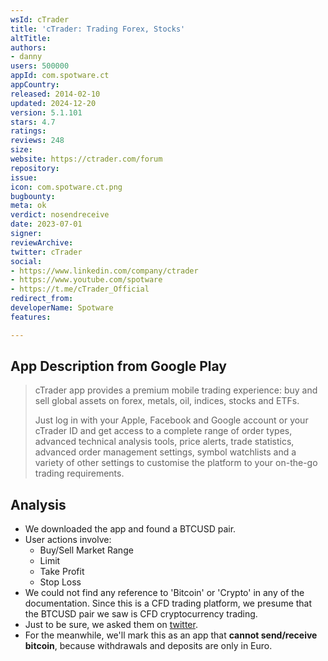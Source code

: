 ```yaml
---
wsId: cTrader
title: 'cTrader: Trading Forex, Stocks'
altTitle: 
authors:
- danny
users: 500000
appId: com.spotware.ct
appCountry: 
released: 2014-02-10
updated: 2024-12-20
version: 5.1.101
stars: 4.7
ratings: 
reviews: 248
size: 
website: https://ctrader.com/forum
repository: 
issue: 
icon: com.spotware.ct.png
bugbounty: 
meta: ok
verdict: nosendreceive
date: 2023-07-01
signer: 
reviewArchive: 
twitter: cTrader
social:
- https://www.linkedin.com/company/ctrader
- https://www.youtube.com/spotware
- https://t.me/cTrader_Official
redirect_from: 
developerName: Spotware
features: 

---
```


## App Description from Google Play

> cTrader app provides a premium mobile trading experience: buy and sell global assets on forex, metals, oil, indices, stocks and ETFs.
>
> Just log in with your Apple, Facebook and Google account or your cTrader ID and get access to a complete range of order types, advanced technical analysis tools, price alerts, trade statistics, advanced order management settings, symbol watchlists and a variety of other settings to customise the platform to your on-the-go trading requirements.

## Analysis

- We downloaded the app and found a BTCUSD pair.
- User actions involve:
  - Buy/Sell Market Range
  - Limit
  - Take Profit
  - Stop Loss
- We could not find any reference to 'Bitcoin' or 'Crypto' in any of the documentation. Since this is a CFD trading platform, we presume that the BTCUSD pair we saw is CFD cryptocurrency trading.
- Just to be sure, we asked them on [twitter](https://twitter.com/BitcoinWalletz/status/1675077669359169537).
- For the meanwhile, we'll mark this as an app that **cannot send/receive bitcoin**, because withdrawals and deposits are only in Euro.
